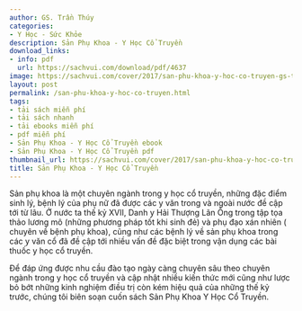```yaml
---
author: GS. Trần Thúy
categories:
- Y Học - Sức Khỏe
description: Sản Phụ Khoa - Y Học Cổ Truyền
download_links:
- info: pdf
  url: https://sachvui.com/download/pdf/4637
image: https://sachvui.com/cover/2017/san-phu-khoa-y-hoc-co-truyen-gs-tran-thuy.jpg
layout: post
permalink: /san-phu-khoa-y-hoc-co-truyen.html
tags:
- tải sách miễn phí
- tải sách nhanh
- tải ebooks miễn phí
- pdf miễn phí
- Sản Phụ Khoa - Y Học Cổ Truyền ebook
- Sản Phụ Khoa - Y Học Cổ Truyền pdf
thumbnail_url: https://sachvui.com/cover/2017/san-phu-khoa-y-hoc-co-truyen-gs-tran-thuy.jpg
title: Sản Phụ Khoa - Y Học Cổ Truyền
---
```


 <div class="item-desc text-justify"> <p>Sản phụ khoa là một chuyên ngành trong y học cổ truyền, những đặc điểm sinh lý, bệnh lý của phụ nữ đã được các y văn trong và ngoài nước đề cập tới từ lâu. Ở nước ta thế kỷ XVII, Danh y Hải Thượng Lãn Ông trong tập tọa thảo lương mô (những phương pháp tốt khi sinh đẻ) và phụ đạo xán nhiên ( chuyên về bệnh phụ khoa), cũng như các bệnh lý về sản phụ khoa trong các y văn cổ đã đề cập tới nhiều vấn đề đặc biệt trong vận dụng các bài thuốc y học cổ truyền.</p><p>Để đáp ứng được nhu cầu đào tạo ngày càng chuyên sâu theo chuyên ngành trong y học cổ truyền và cập nhật nhiều kiến thức mới cũng như lược bỏ bớt những kinh nghiệm điều trị còn kém hiệu quả của những thế kỷ trước, chúng tôi biên soạn cuốn sách Sản Phụ Khoa Y Học Cổ Truyền.</p> </div>